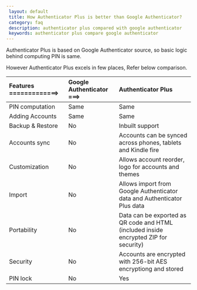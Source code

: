 ```yaml
---
 layout: default
 title: How Authenticator Plus is better than Google Authenticator?
 category: faq
 description: authenticator plus compared with google authenticator
 keywords: authenticator plus compare google authenticator
---
```


Authenticator Plus is based on Google Authenticator source, so basic logic behind computing PIN is same.

However Authenticator Plus excels in few places, Refer below comparison.


| Features =============> | Google Authenticator ===>  | Authenticator Plus |
| :------ | :------------------- | :------------------|
| PIN computation | Same | Same |
| Adding Accounts  | Same | Same |
| Backup & Restore       | No | Inbuilt support |
| Accounts sync | No | Accounts can be synced across phones, tablets and Kindle fire|
| Customization | No | Allows account reorder, logo for accounts and themes |
| Import | No | Allows import from Google Authenticator data and Authenticator Plus data|
| Portability | No | Data can be exported as QR code and HTML (included inside encrypted ZIP for security)|
| Security | No | Accounts are encrypted with 256-bit AES encryptiong and stored|
| PIN lock | No | Yes |